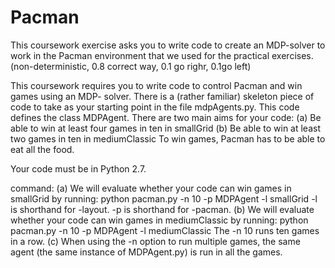 # Pacman

This coursework exercise asks you to write code to create an MDP-solver to work in the Pacman
environment that we used for the practical exercises.(non-deterministic, 0.8 correct way, 0.1 go righr, 0.1go left)

This coursework requires you to write code to control Pacman and win games using an MDP-
solver. There is a (rather familiar) skeleton piece of code to take as your starting point in the file
mdpAgents.py. This code defines the class MDPAgent.
There are two main aims for your code:
(a) Be able to win at least four games in ten in smallGrid
(b) Be able to win at least two games in ten in mediumClassic
To win games, Pacman has to be able to eat all the food.

Your code must be in Python 2.7.

command:
(a) We will evaluate whether your code can win games in smallGrid by running:
python pacman.py -n 10 -p MDPAgent -l smallGrid
-l is shorthand for -layout. -p is shorthand for -pacman.
(b) We will evaluate whether your code can win games in mediumClassic by running:
python pacman.py -n 10 -p MDPAgent -l mediumClassic
The -n 10 runs ten games in a row.
(c) When using the -n option to run multiple games, the same agent (the same instance of
MDPAgent.py) is run in all the games.

